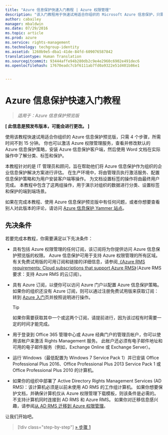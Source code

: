 ```yaml
---
title: "Azure 信息保护快速入门教程 | Azure 权限管理"
description: "该入门教程用于快速试用适合你组织的 Microsoft Azure 信息保护，只需 4 个步骤，所需时间不到 15 分钟。"
author: cabailey
manager: mbaldwin
ms.date: 07/29/2016
ms.topic: article
ms.prod: azure
ms.service: rights-management
ms.technology: techgroup-identity
ms.assetid: 1260b9e5-dba1-41de-84fd-609076587842
translationtype: Human Translation
ms.sourcegitcommit: 93444affe94b280db2c9e4e2960c6902e491dec6
ms.openlocfilehash: 17670eadc7cbf6111ab7fd0a9322e51d401b86e1


---
```


# Azure 信息保护快速入门教程 

>*适用于：Azure 信息保护预览版*

**[ 此信息是预发布版本，可能会进行更改。 ]**

使用该教程快速试用适合你组织的 Azure 信息保护预览版，只需 4 个步骤，所需时间不到 15 分钟。 你也可以激活 Azure 权限管理服务，查看并修改默认的 Azure 信息保护策略，安装 Azure 信息保护客户端，然后使用 Word 文档在实际操作中了解分类、标签和保护。

本教程针对的是 IT 管理员和顾问，旨在帮助他们将 Azure 信息保护作为组织的企业信息保护解决方案进行评估。 在生产环境中，将由管理员执行激活服务、配置信息保护策略和为用户安装客户端等操作。 为文档设置标签的操作将由最终用户完成。 本教程中包含了这两组操作，用于演示对组织的数据进行分类、设置标签和保护的端到端场景。 

如果在完成本教程、使用 Azure 信息保护预览版中有任何问题，或者你想要查看别人对此版本的评论，请访问 [Azure 信息保护 Yammer 站点](https://www.yammer.com/askipteam/#/threads/inGroup?type=in_group&feedId=8652489&view=all)。

## 先决条件 
若要完成本教程，你需要满足以下先决条件：

- 具有包括 Azure 权限管理的任何订阅，该订阅将为你提供访问 Azure 信息保护预览版的权限。 Azure 信息保护可用于支持 Azure 权限管理的所有区域。 有关免费试用版的可用订阅和链接的详细信息，请参阅[《Azure RMS requirements: Cloud subscriptions that support Azure RMS》](../get-started/requirements-subscriptions.md)（Azure RMS 要求：支持 Azure RMS 的云订阅）。

- 具有 Azure 订阅，以便你可以访问 Azure 门户以配置 Azure 信息保护策略。 如果你的组织还没有 Azure 订阅，则可以通过注册免费试用版来获取订阅：转到 [Azure 入门](https://account.windowsazure.com/organization)页并按照说明进行操作。

  > [!TIP] 
  > 如果你需要获取其中一个或这两个订阅，请提前进行，因为该过程有时需要一定的时间才能完成。

- 用于登录到 Office 365 管理中心或 Azure 经典门户的管理员帐户，你可以使用该帐户来激活 Rights Management 服务。 此帐户还必须有电子邮件地址和可用的电子邮件服务（例如，Exchange Online 或 Exchange Server）。

- 运行 Windows（最低配置为 Windows 7 Service Pack 1）并已安装 Office Professional Plus 2016、Office Professional Plus 2013 Service Pack 1 或 Office Professional Plus 2010 的计算机。 

- 如果你的组织中部署了 Active Directory Rights Management Services (AD RMS)：该计算机必须是以前未使用 AD RMS 的工作组计算机。 如果你想要保护文档，并确保计算机仅从 Azure 权限管理下载模板，则该条件是必需的。 不支持计算机同时连接到 AD RMS 和 Azure RMS。 如果你对迁移信息感兴趣，请参阅[从 AD RMS 迁移到 Azure 权限管理](../plan-design/migrate-from-ad-rms-to-azure-rms.md)。   

让我们开始吧。

>[!div class="step-by-step"]
[&#187; 步骤 1](infoprotect-tutorial-step1.md)





<!--HONumber=Jul16_HO5-->


